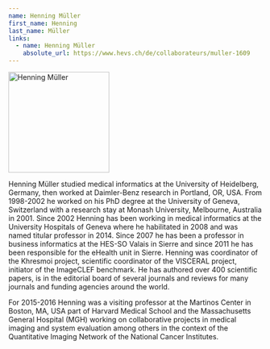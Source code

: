 ```yaml
---
name: Henning Müller
first_name: Henning
last_name: Müller
links:
  - name: Henning Müller
    absolute_url: https://www.hevs.ch/de/collaborateurs/muller-1609
---
```


<img src="/bias23/assets/images/hmuller.png" alt="Henning Müller" width="200"/>

Henning Müller studied medical informatics at the University of Heidelberg, Germany, then worked at Daimler-Benz research in Portland, OR, USA. From 1998-2002 he worked on his PhD degree at the University of Geneva, Switzerland with a research stay at Monash University, Melbourne, Australia in 2001. Since 2002 Henning has been working in medical informatics at the University Hospitals of Geneva where he habilitated in 2008 and was named titular professor in 2014. Since 2007 he has been a professor in business informatics at the HES-SO Valais in Sierre and since 2011 he has been responsible for the eHealth unit in Sierre. Henning was coordinator of the Khresmoi project, scientific coordinator of the VISCERAL project, initiator of the ImageCLEF benchmark. He has authored over 400 scientific papers, is in the editorial board of several journals and reviews for many journals and funding agencies around the world.

For 2015-2016 Henning was a visiting professor at the Martinos Center in Boston, MA, USA part of Harvard Medical School and the Massachusetts General Hospital (MGH) working on collaborative projects in medical imaging and system evaluation among others in the context of the Quantitative Imaging Network of the National Cancer Institutes.